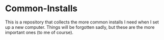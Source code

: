 # Common-Installs
This is a repository that collects the more common installs I need when I set up a new computer. Things will be forgotten sadly, but these are the more important ones (to me of course).
